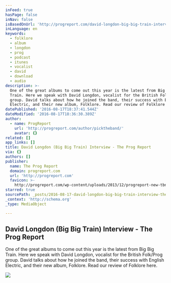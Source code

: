 ```yaml
---
inFeed: true
hasPage: false
inNav: false
isBasedOnUrl: 'http://progreport.com/david-longdon-big-big-train-interview/'
inLanguage: en
keywords:
  - folklore
  - album
  - longdon
  - prog
  - podcast
  - itunes
  - vocalist
  - david
  - download
  - audio
description: >-
  One of the great albums to come out this year is the latest from Big Big
  Train. Here we speak with David Longdon, vocalist for the British Folk/Prog
  group. David talks about how he joined the band, their success with English
  Electric, and their new album, Folklore. Read our review of Folklore here.
datePublished: '2016-08-17T18:37:41.544Z'
dateModified: '2016-08-17T18:36:30.389Z'
author:
  - name: ProgReport
    url: 'http://progreport.com/author/picktheband/'
    avatar: {}
related: []
app_links: []
title: David Longdon (Big Big Train) Interview - The Prog Report
via: {}
authors: []
publisher:
  name: The Prog Report
  domain: progreport.com
  url: 'http://progreport.com'
  favicon: >-
    http://progreport.com/wp-content/uploads/2013/12/progreport-new-tbnl-twitter.png
starred: true
sourcePath: _posts/2016-08-17-david-longdon-big-big-train-interview-the-prog-report.md
_context: 'http://schema.org'
_type: MediaObject

---
```

<article style=""><h1>David Longdon (Big Big Train) Interview - The Prog Report</h1><p>One of the great albums to come out this year is the latest from Big Big Train. Here we speak with David Longdon, vocalist for the British Folk/Prog group. David talks about how he joined the band, their success with English Electric, and their new album, Folklore. Read our review of Folklore here.</p><img src="http://progreport.com/wp-content/uploads/2016/07/davidlongdon.jpg" /></article>